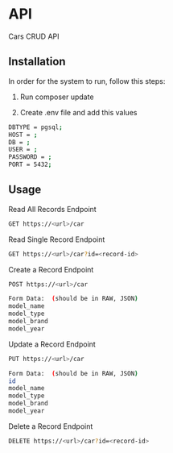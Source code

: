 # API

Cars CRUD API

## Installation

In order for the system to run, follow this steps:

1. Run composer update

2. Create .env file and add this values

```bash
DBTYPE = pgsql;
HOST = ;
DB = ;
USER = ;
PASSWORD = ;
PORT = 5432;
```

## Usage

Read All Records Endpoint

```bash
GET https://<url>/car
```

Read Single Record Endpoint

```bash
GET https://<url>/car?id=<record-id>
```

Create a Record Endpoint

```bash
POST https://<url>/car

Form Data:  (should be in RAW, JSON)
model_name
model_type
model_brand
model_year
```

Update a Record Endpoint

```bash
PUT https://<url>/car

Form Data:  (should be in RAW, JSON)
id
model_name
model_type
model_brand
model_year
```

Delete a Record Endpoint

```bash
DELETE https://<url>/car?id=<record-id>
```
